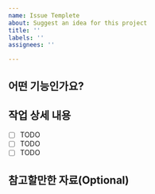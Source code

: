 ```yaml
---
name: Issue Templete
about: Suggest an idea for this project
title: ''
labels: ''
assignees: ''

---
```

<!--
  제목은 `제목 : (FE, BE) [(키워드)] (작업 내용)` 로 작성해 주세요
  키워드 예시: FEAT, FIX, STYLE, CHORE ... 등
-->

## 어떤 기능인가요?

> <!-- 추가하려는 기능에 대해 간결하게 설명해주세요 -->

## 작업 상세 내용

- [ ] TODO
- [ ] TODO
- [ ] TODO

## 참고할만한 자료(Optional)
<!-- 스크린샷, 링크 등 참고할 자료가 있다면 작성해주세요 -->
